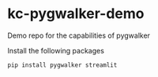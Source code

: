 # kc-pygwalker-demo

Demo repo for the capabilities of pygwalker

Install the following packages

```
pip install pygwalker streamlit
```

